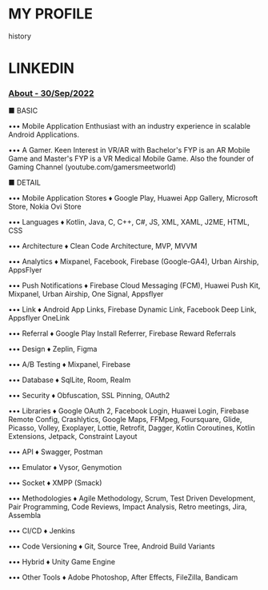 # MY PROFILE
history

# LINKEDIN

### [About - 30/Sep/2022](https://www.linkedin.com/in/shanraisshan/)

■ BASIC 

••• Mobile Application Enthusiast with an industry experience in scalable Android Applications.

••• A Gamer. Keen Interest in VR/AR with Bachelor's FYP is an AR Mobile Game and Master's FYP is a VR Medical Mobile Game. Also the founder of Gaming Channel (youtube.com/gamersmeetworld)

■ DETAIL 

••• Mobile Application Stores ♦ Google Play, Huawei App Gallery, Microsoft Store, Nokia Ovi Store

••• Languages ♦ Kotlin, Java, C, C++, C#, JS, XML, XAML, J2ME, HTML, CSS

••• Architecture ♦ Clean Code Architecture, MVP, MVVM

••• Analytics ♦ Mixpanel, Facebook, Firebase (Google-GA4), Urban Airship, AppsFlyer

••• Push Notifications ♦ Firebase Cloud Messaging (FCM), Huawei Push Kit, Mixpanel, Urban Airship, One Signal, Appsflyer

••• Link ♦ Android App Links, Firebase Dynamic Link, Facebook Deep Link, Appsflyer OneLink

••• Referral ♦ Google Play Install Referrer, Firebase Reward Referrals

••• Design ♦ Zeplin, Figma

••• A/B Testing ♦ Mixpanel, Firebase

••• Database ♦ SqlLite, Room, Realm

••• Security ♦ Obfuscation, SSL Pinning, OAuth2

••• Libraries ♦ Google OAuth 2, Facebook Login, Huawei Login, Firebase Remote Config, Crashlytics, Google Maps, FFMpeg, Foursquare, Glide, Picasso, Volley, Exoplayer, Lottie, Retrofit, Dagger, Kotlin Coroutines, Kotlin Extensions, Jetpack, Constraint Layout

••• API ♦ Swagger, Postman

••• Emulator ♦ Vysor, Genymotion

••• Socket ♦ XMPP (Smack) 

••• Methodologies ♦ Agile Methodology, Scrum, Test Driven Development, Pair Programming, Code Reviews, Impact Analysis, Retro meetings, Jira, Assembla

••• CI/CD ♦ Jenkins 

••• Code Versioning ♦ Git, Source Tree, Android Build Variants

••• Hybrid ♦ Unity Game Engine

••• Other Tools ♦ Adobe Photoshop, After Effects, FileZilla, Bandicam
